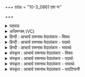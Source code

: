 +++
title = "10-3_0861 एवा नः"

+++
<details><summary>पदपाठः</summary>

एव꣢। नः꣣। सोम। परिषिच्य꣡मा꣢नः। प꣣रि। सिच्य꣡मा꣢नः। आ। प꣣वस्व। पूय꣡मा꣢नः। स्व꣣स्ति꣢। सु꣣। अस्ति꣢। इ꣡न्द्र꣢꣯म्। आ। वि꣣श। बृहता꣢। म꣡दे꣢꣯न। व꣣र्ध꣡य꣢। वा꣡च꣢꣯म्। ज꣣न꣡य꣢। पु꣡र꣢꣯न्धिम्। पु꣡र꣢꣯म्। धि꣣म्। ८६१।
</details>

<details><summary>अधिमन्त्रम् (VC)</summary>

- पवमानः सोमः
- पराशरः शाक्त्यः
- त्रिष्टुप्
- धैवतः
</details>

<details><summary>हिन्दी : आचार्य रामनाथ वेदालंकार - विषयः</summary>

अगले मन्त्र में परमकवि परमात्मा के काव्यरस का वर्णन है।
</details>

<details><summary>हिन्दी : आचार्य रामनाथ वेदालंकार - पदार्थः</summary>

पदार्थान्वयभाषाः -  हे (सोम) परमकवि परमात्मा के काव्य से उत्पन्न काव्यानन्दरस ! (एव) सचमुच (परिषिच्यमानः) चारों ओर सींचा जाता हुआ, (पूयमानः) हमारे प्रति प्रेरित होता हुआ, तू (नः) हमारे लिए (स्वस्ति) कल्याण को (आ पवस्व) ला। (बृहता) महान् (मदेन) तृप्ति के साथ (इन्द्रम्) जीवात्मा में (आ विश) प्रवेश कर, (वाचम्) स्तुतिवाणी को (वर्धय) बढ़ा और स्तोता को (पुरन्धिम्) बहुत बुद्धिमान् वा बहुत कर्मवान् (जनय) कर ॥३॥ यहाँ अनेक क्रियाओं का एक कर्त्ता कारक से योग होने के कारण दीपक अलङ्कार है ॥३॥
</details>

<details><summary>हिन्दी : आचार्य रामनाथ वेदालंकार - भावार्थः</summary>

भावार्थभाषाः -  हृदय में सींचा जाता हुआ महाकवि परमात्मा का काव्यानन्दरस सहृदय के हृदय को चमत्कृत करके उसे प्रभुगीतों का गायक, बहुत मेधावी, बहुत कर्मनिष्ठ, उत्साहवान्, सरस और दयालु बना देता है ॥३॥ इस खण्ड में गुरुजन, स्नातक, महाकविकर्म, परमकवि परमात्मा एवं उसके काव्यरस का वर्णन होने से इस खण्ड की पूर्वखण्ड के साथ सङ्गति है ॥ चतुर्थ अध्याय में तृतीय खण्ड समाप्त ॥
</details>

<details><summary>संस्कृत : आचार्य रामनाथ वेदालंकार - विषयः</summary>

अथ परमकवेः परमात्मनः काव्यरसं वर्णयन्नाह।
</details>

<details><summary>संस्कृत : आचार्य रामनाथ वेदालंकार - पदार्थः</summary>

पदार्थान्वयभाषाः -  हे (सोम) परमकवेः परमात्मनः काव्याज्जनित काव्यानन्दरस ! (एव) सत्यम् (परिषिच्यमानः) परिक्षार्यमाणः, (पूयमानः) अस्मान् प्रति प्रेर्यमाणः त्वम् (नः) अस्मभ्यम् (स्वस्ति) भद्रम् (आ पवस्व) आनय। (बृहता) महता (मदेन) तृप्तियोगेन (इन्द्रम्) जीवात्मानम् (आ विश) प्र विश, (वाचम्) स्तुतिवाचम् (वर्धय) वृद्धिं गमय, स्तोतारं च (पुरन्धिम्) बहुधियं बहुकर्माणं वा (जनय) कुरु। [पुरन्धिर्बहुधीः। निरु० ६।१३।५१] ॥३॥ अत्रानेकक्रियाणामेकेन कर्तृकारकेण योगाद् दीपकालङ्कारः ॥३॥
</details>

<details><summary>संस्कृत : आचार्य रामनाथ वेदालंकार - भावार्थः</summary>

भावार्थभाषाः -  हृदये परिषिच्यमानो महाकवेः परमात्मनः काव्यानन्दरसः सहृदयस्य हृदयं चमत्कृत्य तं प्रभुगीतानां गायकं बहुप्रज्ञं बहुक्रियमुत्साहवन्तं सरसं कारुणिकं च कुरुते ॥३॥ अस्मिन् खण्डे गुरूणां, स्नातकस्य, महाकविकर्मणः, परमकवेः परमात्मनस्तत्काव्यरसस्य च वर्णनादेतत्खण्डस्य पूर्वखण्डेन सह संगतिरस्ति ॥
</details>

<details><summary>संस्कृत : आचार्य रामनाथ वेदालंकार - पादटिप्पनी</summary>

टिप्पणी:   १. ऋ० ९।९७।३६,‘मदेन’ इत्यत्र ‘रवे॑ण’ इति भेदः।
</details>